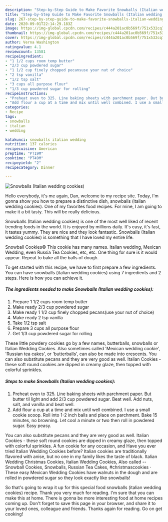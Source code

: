 ```yaml
---
description: "Step-by-Step Guide to Make Favorite Snowballs (Italian wedding cookies)"
title: "Step-by-Step Guide to Make Favorite Snowballs (Italian wedding cookies)"
slug: 267-step-by-step-guide-to-make-favorite-snowballs-italian-wedding-cookies
date: 2020-09-01T22:14:29.183Z
image: https://img-global.cpcdn.com/recipes/c444a201ac0b569f/751x532cq70/snowballs-italian-wedding-cookies-recipe-main-photo.jpg
thumbnail: https://img-global.cpcdn.com/recipes/c444a201ac0b569f/751x532cq70/snowballs-italian-wedding-cookies-recipe-main-photo.jpg
cover: https://img-global.cpcdn.com/recipes/c444a201ac0b569f/751x532cq70/snowballs-italian-wedding-cookies-recipe-main-photo.jpg
author: Verna Washington
ratingvalue: 4.1
reviewcount: 13581
recipeingredient:
- "1 1/2 cups room temp butter"
- "2/3 cup powdered sugar"
- "1 1/2 cup finely chopped pecansuse your nut of choice"
- "2 tsp vanilla"
- "1/2 tsp salt"
- "3 cups all purpose flour"
- "1/3 cup powdered sugar for rolling"
recipeinstructions:
- "Preheat oven to 325. Line baking sheets with parchment paper. But butter til light and add 2/3 cup powdered sugar. Beat well. Add nuts, salt, and vanilla and beat well."
- "Add flour a cup at a time and mix until well combined. I use a small cookie scoop. Roll into 1-2 inch balls and place on parchment. Bake 15 minutes, no browning. Let cool a minute or two then roll in powdered sugar. Easy peasy."
categories:
- Recipe
tags:
- snowballs
- italian
- wedding

katakunci: snowballs italian wedding 
nutrition: 137 calories
recipecuisine: American
preptime: "PT19M"
cooktime: "PT49M"
recipeyield: "2"
recipecategory: Dinner

---
```



![Snowballs (Italian wedding cookies)](https://img-global.cpcdn.com/recipes/c444a201ac0b569f/751x532cq70/snowballs-italian-wedding-cookies-recipe-main-photo.jpg)

Hello everybody, it's me again, Dan, welcome to my recipe site. Today, I'm gonna show you how to prepare a distinctive dish, snowballs (italian wedding cookies). One of my favorites food recipes. For mine, I am going to make it a bit tasty. This will be really delicious.

Snowballs (Italian wedding cookies) is one of the most well liked of recent trending foods in the world. It is enjoyed by millions daily. It's easy, it's fast, it tastes yummy. They are nice and they look fantastic. Snowballs (Italian wedding cookies) is something that I have loved my entire life.

Snowball Cookies© This cookie has many names. Italian wedding, Mexican Wedding, even Russia Tea Cookies, etc, etc. One thing for sure is it would appear. Repeat to bake all the balls of dough.


To get started with this recipe, we have to first prepare a few ingredients. You can have snowballs (italian wedding cookies) using 7 ingredients and 2 steps. Here is how you can achieve it.

<!--inarticleads1-->

##### The ingredients needed to make Snowballs (Italian wedding cookies):

1. Prepare 1 1/2 cups room temp butter
1. Make ready 2/3 cup powdered sugar
1. Make ready 1 1/2 cup finely chopped pecans(use your nut of choice)
1. Make ready 2 tsp vanilla
1. Take 1/2 tsp salt
1. Prepare 3 cups all purpose flour
1. Get 1/3 cup powdered sugar for rolling


These little powdery cookies go by a few names, butterballs, snowballs or Italian Wedding Cookies. Also sometimes called &#39;Mexican wedding cookie&#39;, &#39;Russian tea cakes&#39;, or &#39;butterballs&#39;, can also be made into crescents. You can also substitute pecans and they are very good as well. Italian Cookies - these soft round cookies are dipped in creamy glaze, then topped with colorful sprinkles. 

<!--inarticleads2-->

##### Steps to make Snowballs (Italian wedding cookies):

1. Preheat oven to 325. Line baking sheets with parchment paper. But butter til light and add 2/3 cup powdered sugar. Beat well. Add nuts, salt, and vanilla and beat well.
1. Add flour a cup at a time and mix until well combined. I use a small cookie scoop. Roll into 1-2 inch balls and place on parchment. Bake 15 minutes, no browning. Let cool a minute or two then roll in powdered sugar. Easy peasy.


You can also substitute pecans and they are very good as well. Italian Cookies - these soft round cookies are dipped in creamy glaze, then topped with colorful sprinkles. A fun cookie for any occasion, and Have you ever tried Italian Wedding Cookies before? Italian cookies are traditionally flavored with anise, but no one in my family likes the taste of black. Italian Wedding Christmas Cookies, Italian Wedding Cookies, Also called -- Snowball Cookies, Snowballs, Russian Tea Cakes, #christmascookies · These easy Mexican Wedding Cookies have walnuts in the dough and are rolled in powdered sugar so they look exactly like snowballs! 

So that's going to wrap it up for this special food snowballs (italian wedding cookies) recipe. Thank you very much for reading. I'm sure that you can make this at home. There is gonna be more interesting food at home recipes coming up. Don't forget to save this page in your browser, and share it to your loved ones, colleague and friends. Thanks again for reading. Go on get cooking!
